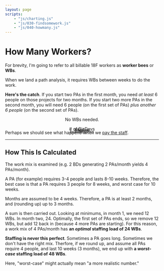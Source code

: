 ```yaml
---
layout: page
scripts:
    - "js/charting.js"
    - "js/030-findsomework.js"
    - "js/040-howmany.js"
---
```


# How Many Workers?

For brevity, I'm going to refer to all billable 18F workers as <b>worker bees</b> or <b>WBs</b>.

When we land a path analysis, it requires <span id="papeople"></span> WBs between <span id="paweeks"></span> weeks to do the work.

**Here's the catch**. If you start two PAs in the first month, you need *at least* 6 people on those projects for two months. If you start two more PAs in the second month, you will need 6 people (on the first set of PAs) *plus another 6 people* (on the second set of PAs). 



<div class="grid-container">
    <div class="grid-row">
        <div class="grid-col-12">
            <p id="workmix" style="text-align: center">No WBs needed.</p>
        </div>
    </div>
    <div class="grid-row">
        <div class="grid-col-3" style="position: relative;">
            <p style="text-align: center"># of BizDevs</p>
            <div><div id="slider-bizdevs" style="margin-top: -2em;"></div></div>
        </div>
        <div class="grid-col-3">
            <p style="text-align: center">PAs/mo</p>
            <div><div class="centerblock" id="slider-pas" style="margin-top: -2em;"></div></div>
        </div>
        <div class="grid-col-3">
            <p style="text-align: center">EIs/mo</p>
            <div><div class="centerblock" id="slider-eis" style="margin-top: -2em;"></div></div>
        </div>
        <div class="grid-col-3">
            <p style="text-align: center">bundles/mo</p>
            <div><div class="centerblock" id="slider-bundles" style="margin-top: -2em;"></div></div>
        </div>
    </div>
    <div class="grid-row">
        <div class="grid-col-6">
            <canvas id="thechart"></canvas>
        </div>        
        <div class="grid-col-6">
            <canvas id="workerchart"></canvas>
        </div>
    </div>
</div>

Perhaps we should see what happens when we [pay the staff](050-payme.html).

<hr>

## How This Is Calculated

The work mix is examined (e.g. 2 BDs generating 2 PAs/month yields 4 PAs/month).

A PA (for example) requires 3-4 people and lasts 8-10 weeks. Therefore, the best case is that a PA requires 3 people for 8 weeks, and worst case for 10 weeks. 

Months are assumed to be 4 weeks. Therefore, a PA is at least 2 months, and (rounding up) up to 3 months.

A sum is then carried out. Looking at minimums, in month 1, we need 12 WBs. In month two, 24. Optimally, the first  set of PAs ends, so we remove 12 WBs, but add 12 back in (because 4 more PAs are starting). For this reason, a work mix of 4 PAs/month has **an *optimal* staffing load of 24 WBs**.

**Staffing is never this perfect**. Sometimes a PA goes long. Sometimes we don't have the right mix. Therfore, if we round up, and assume all PAs require 4 people, and last 10 weeks (3 months), we end up with **a *worst-case* staffing load of 48 WBs**.

Here, "worst-case" might actually mean "a more realistic number."
